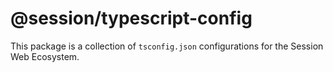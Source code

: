 # @session/typescript-config

This package is a collection of `tsconfig.json` configurations for the Session Web Ecosystem.

